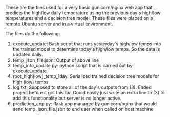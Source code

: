 These are the files used for a very basic gunicorn/nginx web app that predicts the high/low daily temperature using the previous day's
high/low temperatures and a decision tree model. These files were placed on a remote Ubuntu server and in a virtual environment.

The files do the following:
1. execute_update: Bash script that runs yesterday's high/low temps into the trained model to determine today's high/low temps. So the data is updated daily.
2. temp_json_file.json: Output of above line
3. temp_info_update.py: python script that is carried out by execute_update
4. root_high(low)_temp_1day: Serialized trained decision tree models for high (low) temps
5. log.txt: Supposed to store all of the day's outputs from (3). Ended project before it got this far. Could easily just write an extra line to (3) to add this functionality but server is no longer active.
6. prediction_app.py: flask app managed by gunicorn/nginx that would send temp_json_file.json to end user when called on host machine
